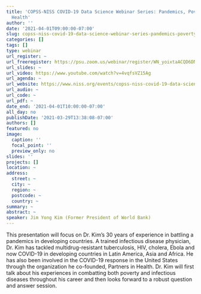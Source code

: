 ```yaml
---
title: 'COPSS-NISS COVID-19 Data Science Webinar Series: Pandemics, Poverty and Public
  Health'
author: ''
date: '2021-04-01T09:00:00-07:00'
slug: copss-niss-covid-19-data-science-webinar-series-pandemics-poverty-and-public-health
categories: []
tags: []
type: webinar
url_register: ~
url_freeregister: https://psu.zoom.us/webinar/register/WN_yoixtaACQD6DN-GSkp8fdw
url_slides: ~
url_video: https://www.youtube.com/watch?v=4vqfsVZ15Ag
url_agenda: ~
url_website: https://www.niss.org/events/copss-niss-covid-19-data-science-webinar-series-8
url_audio: ~
url_code: ~
url_pdf: ~
date_end: '2021-04-01T10:00:00-07:00'
all_day: no
publishDate: '2021-03-29T13:38:08-07:00'
authors: []
featured: no
image:
  caption: ''
  focal_point: ''
  preview_only: no
slides: ''
projects: []
location: ~
address:
  street: ~
  city: ~
  region: ~
  postcode: ~
  country: ~
summary: ~
abstract: ~
speaker: Jim Yong Kim (Former President of World Bank)
---
```

<!--more-->
This presentation will focus on Dr. Kim’s 30 years of experience in battling a pandemics in developing countries.  A trained infectious disease physician, Dr. Kim has tackled multidrug-resistant tuberculosis, HIV, cholera, Ebola and now COVID-19 in developing countries in Latin America, Asia and Africa.  He has also been involved in the COVID-19 response in the United States through the organization he co-founded, Partners in Health.  Dr. Kim will first talk about his experiences in combatting both poverty and infectious diseases throughout his career and then looks forward to a robust question and answer session.  
